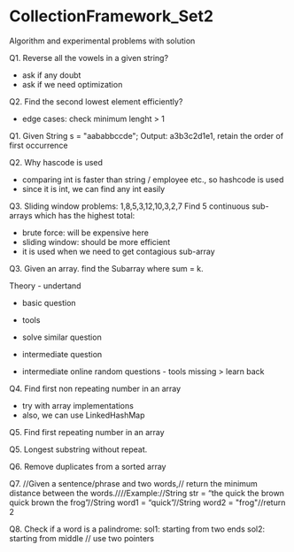 # CollectionFramework_Set2
Algorithm and experimental problems with solution

Q1. Reverse all the vowels in a given string?
- ask if any doubt
- ask if we need optimization

Q2. Find the second lowest element efficiently?
- edge cases: check minimum lenght > 1


Q1. Given String s = "aababbccde";
Output: a3b3c2d1e1, retain the order of first occurrence

Q2. Why hascode is used
- comparing int is faster than string / employee etc., so hashcode is used
- since it is int, we can find any int easily

Q3. Sliding window problems: 1,8,5,3,12,10,3,2,7
Find 5 continuous sub-arrays which has the highest total:
- brute force: will be expensive here
- sliding window: should be more efficient
- it is used when we need to get contagious sub-array

Q3. Given an array. find the Subarray where sum = k.

Theory - undertand
- basic question
- tools
- solve similar question
- intermediate question

- intermediate online random questions - tools missing  > learn back

Q4. Find first non repeating number in an array
- try with array implementations
- also, we can use LinkedHashMap

Q5. Find first repeating number in an array

Q5. Longest substring without repeat.

Q6. Remove duplicates from a sorted array

Q7. //Given a sentence/phrase and two words,//    return the minimum distance between the words.////Example://String str = “the quick the brown quick brown the frog”//String word1 = “quick”//String word2 = "frog"//return 2
 
Q8. Check if a word is a palindrome:
sol1: starting from two ends
sol2: starting from middle // use two pointers

